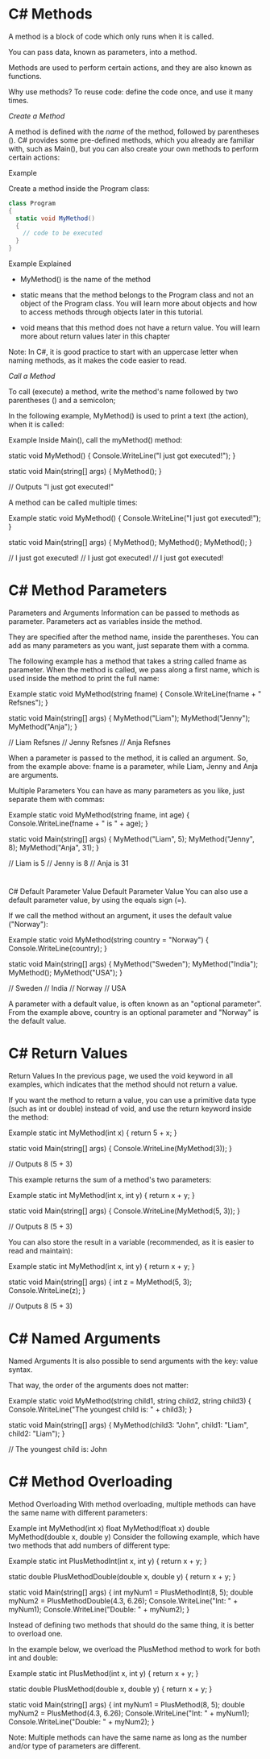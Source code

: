 
# C# Methods

A method is a block of code which only runs when it is called.

You can pass data, known as parameters, into a method.

Methods are used to perform certain actions, and they are also known as functions.

Why use methods? To reuse code: define the code once, and use it many times.

*Create a Method*

A method is defined with the *name* of the method, followed by parentheses (). C# provides some pre-defined methods, which you already are familiar with, such as Main(), but you can also create your own methods to perform certain actions:

Example

Create a method inside the Program class:

```cs
class Program
{
  static void MyMethod() 
  {
    // code to be executed
  }
} 

```

Example Explained

- MyMethod() is the name of the method

- static means that the method belongs to the Program class and not an object of the Program class. You will learn more about objects and how to access methods through objects later in this tutorial.

- void means that this method does not have a return value. You will learn more about return values later in this chapter

Note: In C#, it is good practice to start with an uppercase letter when naming methods, as it makes the code easier to read.

*Call a Method*

To call (execute) a method, write the method's name followed by two parentheses () and a semicolon;

In the following example, MyMethod() is used to print a text (the action), when it is called:

Example
Inside Main(), call the myMethod() method:

static void MyMethod() 
{
  Console.WriteLine("I just got executed!");
}

static void Main(string[] args)
{
  MyMethod();
}

// Outputs "I just got executed!"
 

A method can be called multiple times:

Example
static void MyMethod() 
{
  Console.WriteLine("I just got executed!");
}

static void Main(string[] args)
{
  MyMethod();
  MyMethod();
  MyMethod();
}

// I just got executed!
// I just got executed!
// I just got executed!

# C# Method Parameters
Parameters and Arguments
Information can be passed to methods as parameter. Parameters act as variables inside the method.

They are specified after the method name, inside the parentheses. You can add as many parameters as you want, just separate them with a comma.

The following example has a method that takes a string called fname as parameter. When the method is called, we pass along a first name, which is used inside the method to print the full name:

Example
static void MyMethod(string fname) 
{
  Console.WriteLine(fname + " Refsnes");
}

static void Main(string[] args)
{
  MyMethod("Liam");
  MyMethod("Jenny");
  MyMethod("Anja");
}

// Liam Refsnes
// Jenny Refsnes
// Anja Refsnes
 
 
 
 
 

When a parameter is passed to the method, it is called an argument. So, from the example above: fname is a parameter, while Liam, Jenny and Anja are arguments.

Multiple Parameters
You can have as many parameters as you like, just separate them with commas:

Example
static void MyMethod(string fname, int age) 
{
  Console.WriteLine(fname + " is " + age);
}

static void Main(string[] args)
{
  MyMethod("Liam", 5);
  MyMethod("Jenny", 8);
  MyMethod("Anja", 31);
}

// Liam is 5
// Jenny is 8
// Anja is 31

# 
C# Default Parameter Value
Default Parameter Value
You can also use a default parameter value, by using the equals sign (=).

If we call the method without an argument, it uses the default value ("Norway"):

Example
static void MyMethod(string country = "Norway") 
{
  Console.WriteLine(country);
}

static void Main(string[] args)
{
  MyMethod("Sweden");
  MyMethod("India");
  MyMethod();
  MyMethod("USA");
}

// Sweden
// India
// Norway
// USA
 
 

A parameter with a default value, is often known as an "optional parameter". From the example above, country is an optional parameter and "Norway" is the default value.

# C# Return Values
Return Values
In the previous page, we used the void keyword in all examples, which indicates that the method should not return a value.

If you want the method to return a value, you can use a primitive data type (such as int or double) instead of void, and use the return keyword inside the method:

Example
static int MyMethod(int x) 
{
  return 5 + x;
}

static void Main(string[] args)
{
  Console.WriteLine(MyMethod(3));
}

// Outputs 8 (5 + 3)
 
 
 

This example returns the sum of a method's two parameters:

Example
static int MyMethod(int x, int y) 
{
  return x + y;
}

static void Main(string[] args)
{
  Console.WriteLine(MyMethod(5, 3));
}

// Outputs 8 (5 + 3)
 
 
 

You can also store the result in a variable (recommended, as it is easier to read and maintain):

Example
static int MyMethod(int x, int y) 
{
  return x + y;
}

static void Main(string[] args)
{
  int z = MyMethod(5, 3);
  Console.WriteLine(z);
}

// Outputs 8 (5 + 3)

# C# Named Arguments
Named Arguments
It is also possible to send arguments with the key: value syntax.

That way, the order of the arguments does not matter:

Example
static void MyMethod(string child1, string child2, string child3) 
{
  Console.WriteLine("The youngest child is: " + child3);
}

static void Main(string[] args)
{
  MyMethod(child3: "John", child1: "Liam", child2: "Liam");
}

// The youngest child is: John

# C# Method Overloading
Method Overloading
With method overloading, multiple methods can have the same name with different parameters:

Example
int MyMethod(int x)
float MyMethod(float x)
double MyMethod(double x, double y)
Consider the following example, which have two methods that add numbers of different type:

Example
static int PlusMethodInt(int x, int y)
{
  return x + y;
}

static double PlusMethodDouble(double x, double y)
{
  return x + y;
}

static void Main(string[] args)
{
  int myNum1 = PlusMethodInt(8, 5);
  double myNum2 = PlusMethodDouble(4.3, 6.26);
  Console.WriteLine("Int: " + myNum1);
  Console.WriteLine("Double: " + myNum2);
}

Instead of defining two methods that should do the same thing, it is better to overload one.

In the example below, we overload the PlusMethod method to work for both int and double:

Example
static int PlusMethod(int x, int y)
{
  return x + y;
}

static double PlusMethod(double x, double y)
{
  return x + y;
}

static void Main(string[] args)
{
  int myNum1 = PlusMethod(8, 5);
  double myNum2 = PlusMethod(4.3, 6.26);
  Console.WriteLine("Int: " + myNum1);
  Console.WriteLine("Double: " + myNum2);
} 
 
 
 

Note: Multiple methods can have the same name as long as the number and/or type of parameters are different.